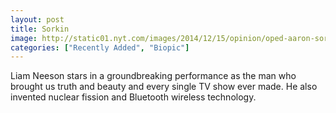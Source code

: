 ```yaml
---
layout: post
title: Sorkin
image: http://static01.nyt.com/images/2014/12/15/opinion/oped-aaron-sorkin/oped-aaron-sorkin-videoSixteenByNine1050-v2.jpg
categories: ["Recently Added", "Biopic"]
---
```


Liam Neeson stars in a groundbreaking performance as the man who brought us truth and beauty and every single TV show ever made.  He also invented nuclear fission and Bluetooth wireless technology.
